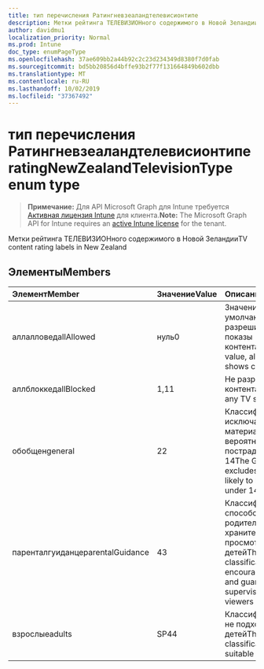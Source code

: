 ```yaml
---
title: тип перечисления Ратингневзеаландтелевисионтипе
description: Метки рейтинга ТЕЛЕВИЗИОНного содержимого в Новой Зеландии
author: davidmu1
localization_priority: Normal
ms.prod: Intune
doc_type: enumPageType
ms.openlocfilehash: 37ae609bb2a44b92c2c23d234349d8380f7d0fab
ms.sourcegitcommit: bd5bb20856d4bffe93b2f77f131664849b602dbb
ms.translationtype: MT
ms.contentlocale: ru-RU
ms.lasthandoff: 10/02/2019
ms.locfileid: "37367492"
---
```

# <a name="ratingnewzealandtelevisiontype-enum-type"></a><span data-ttu-id="97d70-103">тип перечисления Ратингневзеаландтелевисионтипе</span><span class="sxs-lookup"><span data-stu-id="97d70-103">ratingNewZealandTelevisionType enum type</span></span>

> <span data-ttu-id="97d70-104">**Примечание:** Для API Microsoft Graph для Intune требуется [Активная лицензия Intune](https://go.microsoft.com/fwlink/?linkid=839381) для клиента.</span><span class="sxs-lookup"><span data-stu-id="97d70-104">**Note:** The Microsoft Graph API for Intune requires an [active Intune license](https://go.microsoft.com/fwlink/?linkid=839381) for the tenant.</span></span>

<span data-ttu-id="97d70-105">Метки рейтинга ТЕЛЕВИЗИОНного содержимого в Новой Зеландии</span><span class="sxs-lookup"><span data-stu-id="97d70-105">TV content rating labels in New Zealand</span></span>

## <a name="members"></a><span data-ttu-id="97d70-106">Элементы</span><span class="sxs-lookup"><span data-stu-id="97d70-106">Members</span></span>
|<span data-ttu-id="97d70-107">Элемент</span><span class="sxs-lookup"><span data-stu-id="97d70-107">Member</span></span>|<span data-ttu-id="97d70-108">Значение</span><span class="sxs-lookup"><span data-stu-id="97d70-108">Value</span></span>|<span data-ttu-id="97d70-109">Описание</span><span class="sxs-lookup"><span data-stu-id="97d70-109">Description</span></span>|
|:---|:---|:---|
|<span data-ttu-id="97d70-110">аллалловед</span><span class="sxs-lookup"><span data-stu-id="97d70-110">allAllowed</span></span>|<span data-ttu-id="97d70-111">нуль</span><span class="sxs-lookup"><span data-stu-id="97d70-111">0</span></span>|<span data-ttu-id="97d70-112">Значение по умолчанию, разрешить все показы контента</span><span class="sxs-lookup"><span data-stu-id="97d70-112">Default value, allow all TV shows content</span></span>|
|<span data-ttu-id="97d70-113">аллблоккед</span><span class="sxs-lookup"><span data-stu-id="97d70-113">allBlocked</span></span>|<span data-ttu-id="97d70-114">1,1</span><span class="sxs-lookup"><span data-stu-id="97d70-114">1</span></span>|<span data-ttu-id="97d70-115">Не разрешать показ контента</span><span class="sxs-lookup"><span data-stu-id="97d70-115">Do not allow any TV shows content</span></span>|
|<span data-ttu-id="97d70-116">обобщен</span><span class="sxs-lookup"><span data-stu-id="97d70-116">general</span></span>|<span data-ttu-id="97d70-117">2</span><span class="sxs-lookup"><span data-stu-id="97d70-117">2</span></span>|<span data-ttu-id="97d70-118">Классификация G исключает материалы, которые, вероятнее всего, пострадали детей до 14</span><span class="sxs-lookup"><span data-stu-id="97d70-118">The G classification excludes materials likely to harm children under 14</span></span>|
|<span data-ttu-id="97d70-119">паренталгуиданце</span><span class="sxs-lookup"><span data-stu-id="97d70-119">parentalGuidance</span></span>|<span data-ttu-id="97d70-120">4</span><span class="sxs-lookup"><span data-stu-id="97d70-120">3</span></span>|<span data-ttu-id="97d70-121">Классификация ПГР способствует родителям и хранителям для просмотра моложе детей</span><span class="sxs-lookup"><span data-stu-id="97d70-121">The PGR classification encourages parents and guardians to supervise younger viewers</span></span>|
|<span data-ttu-id="97d70-122">взрослые</span><span class="sxs-lookup"><span data-stu-id="97d70-122">adults</span></span>|<span data-ttu-id="97d70-123">SP4</span><span class="sxs-lookup"><span data-stu-id="97d70-123">4</span></span>|<span data-ttu-id="97d70-124">Классификация АО не подходит для детей</span><span class="sxs-lookup"><span data-stu-id="97d70-124">The AO classification is not suitable for children</span></span>|




